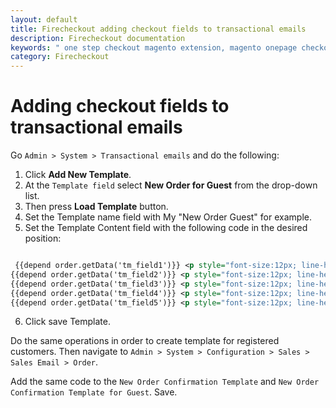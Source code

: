 ```yaml
---
layout: default
title: Firecheckout adding checkout fields to transactional emails
description: Firecheckout documentation
keywords: " one step checkout magento extension, magento onepage checkout, magento checkout extension, one step checkout magento, magento edit checkout fields, one step checkout module magento, one step checkout magento mobile, magento one page checkout extension, magento one page checkout responsive, magento one page checkout custom fields, how to create one page checkout magento, how to edit one page checkout magento, checkout module in magento, quick checkout module  "
category: Firecheckout
---
```


# Adding checkout fields to transactional emails

Go `Admin > System > Transactional emails` and do the following:

1. Click **Add New Template**.
2. At the `Template field` select **New Order for Guest** from the drop-down list.
3. Then press **Load Template** button.
4. Set the Template name field with My "New Order Guest" for example.
5. Set the Template Content field with the following code in the desired position:

```xml

 {{depend order.getData('tm_field1')}} <p style="font-size:12px; line-height:16px; margin:0;">Field #1: {{htmlescape var=$order.getData('tm_field1')}}</p> {{/depend}}
{{depend order.getData('tm_field2')}} <p style="font-size:12px; line-height:16px; margin:0;">Field #2: {{htmlescape var=$order.getData('tm_field2')}}</p> {{/depend}}
{{depend order.getData('tm_field3')}} <p style="font-size:12px; line-height:16px; margin:0;">Field #3: {{htmlescape var=$order.getData('tm_field3')}}</p> {{/depend}}
{{depend order.getData('tm_field4')}} <p style="font-size:12px; line-height:16px; margin:0;">Field #4: {{htmlescape var=$order.getData('tm_field4')}}</p> {{/depend}}
{{depend order.getData('tm_field5')}} <p style="font-size:12px; line-height:16px; margin:0;">Field #5: {{htmlescape var=$order.getData('tm_field5')}}</p> {{/depend}}

```

6. Click save Template.

Do the same operations in order to create template for registered customers. Then navigate to `Admin > System > Configuration > Sales > Sales Email > Order`. 

Add the same code to the `New Order Confirmation Template` and `New Order Confirmation Template for Guest`. Save.